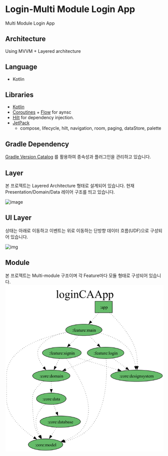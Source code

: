 # Login-Multi Module Login App
Multi Module Login App


## Architecture
Using MVVM + Layered architecture


## Language
- Kotlin


## Libraries
* [Kotlin](https://kotlinlang.org/)
* [Coroutines](https://github.com/Kotlin/kotlinx.coroutines) + [Flow](https://kotlin.github.io/kotlinx.coroutines/kotlinx-coroutines-core/kotlinx.coroutines.flow/) for aynsc
* [Hilt](https://dagger.dev/hilt/) for dependency injection.
* [JetPack](https://developer.android.com/jetpack)
  - compose, lifecycle, hilt, navigation, room, paging, dataStore, palette


## Gradle Dependency
[Gradle Version Catalog](https://docs.gradle.org/current/userguide/platforms.html) 를 활용하여 종속성과 플러그인을 관리하고 있습니다.


## Layer
본 프로젝트는 Layered Architecture 형태로 설계되어 있습니다. 현재 Presentation/Domain/Data 레이어 구조를 띄고 있습니다.

![image](https://github.com/Iwillbeagood/Login-CleanArchitecture/assets/106158445/3b3b5539-bfbb-4dc7-8909-53cba6bab5fd)


## UI Layer
상태는 아래로 이동하고 이벤트는 위로 이동하는 단방향 데이터 흐름(UDF)으로 구성되어 있습니다.

![img](https://lh5.googleusercontent.com/Cy5hT9u87lJ9w4mKtGOvyWIaHAUMXQJakV_1RVdjeHGeAUFMnTS1P33yan05Sw5AcPbfkI6DiXt4SupBVnziDjl-ylvNqhTb0u1uZWTgp0saetrqFYhjH0LrxTocOFIKOvOSZ26wYSJDJi6nrRUrUJg)


## Module
본 프로젝트는 Multi-module 구조이며 각 Feature마다 모듈 형태로 구성되어 있습니다.
<img src="arts/project-dependency-graph.png" />
